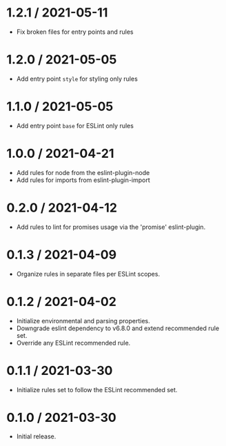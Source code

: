 1.2.1 / 2021-05-11
==================
  * Fix broken files for entry points and rules

1.2.0 / 2021-05-05
==================
  * Add entry point `style` for styling only rules

1.1.0 / 2021-05-05
==================
  * Add entry point `base` for ESLint only rules

1.0.0 / 2021-04-21
==================
  * Add rules for node from the eslint-plugin-node
  * Add rules for imports from eslint-plugin-import


0.2.0 / 2021-04-12
==================
  * Add rules to lint for promises usage via the 'promise' eslint-plugin.

0.1.3 / 2021-04-09
==================
  * Organize rules in separate files per ESLint scopes.

0.1.2 / 2021-04-02
==================
  * Initialize environmental and parsing properties.
  * Downgrade eslint dependency to v6.8.0 and extend recommended rule set.
  * Override any ESLint recommended rule.

0.1.1 / 2021-03-30
==================
  * Initialize rules set to follow the ESLint recommended set.

0.1.0 / 2021-03-30
==================
  * Initial release.